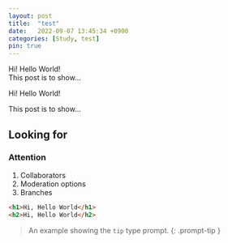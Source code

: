 ```yaml
---
layout: post
title:  "test"
date:   2022-09-07 13:45:34 +0900
categories: [Study, test] 
pin: true
---
```

Hi! Hello World!<br>
This post is to show...


Hi! Hello World!

This post is to show...

## Looking for 

### Attention

1. Collaborators
2. Moderation options
3. Branches

```html
<h1>Hi, Hello World</h1>
<h2>Hi, Hello World</h2>
```

> An example showing the `tip` type prompt.
{: .prompt-tip }
